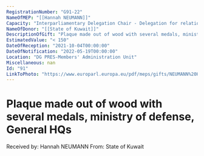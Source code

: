 ```yaml
---
RegistrationNumber: "G91-22"
NameOfMEP: "[[Hannah NEUMANN]]"
Capacity: "Interparliamentary Delegation Chair - Delegation for relations with the Arab Peninsula"
NameOfDonor: "[[State of Kuwait]]"
DescriptionOfGift: "Plaque made out of wood with several medals, ministry of defense, General HQs"
EstimatedValue: "< 150"
DateOfReception: "2021-10-04T00:00:00"
DateOfNotification: "2022-05-19T00:00:00"
Location: "DG PRES-Members' Administration Unit"
Miscellaneous: nan
Id: "91"
LinkToPhoto: "https://www.europarl.europa.eu/pdf/meps/gifts/NEUMANN%20Hannah_G91-22.jpg#"
---
```


# Plaque made out of wood with several medals, ministry of defense, General HQs

Received by: Hannah NEUMANN
From: State of Kuwait
